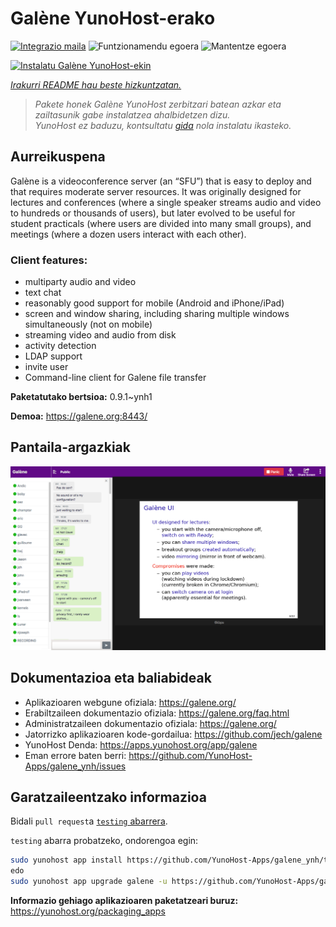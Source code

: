 <!--
Ohart ongi: README hau automatikoki sortu da <https://github.com/YunoHost/apps/tree/master/tools/readme_generator>ri esker
EZ editatu eskuz.
-->

# Galène YunoHost-erako

[![Integrazio maila](https://dash.yunohost.org/integration/galene.svg)](https://ci-apps.yunohost.org/ci/apps/galene/) ![Funtzionamendu egoera](https://ci-apps.yunohost.org/ci/badges/galene.status.svg) ![Mantentze egoera](https://ci-apps.yunohost.org/ci/badges/galene.maintain.svg)

[![Instalatu Galène YunoHost-ekin](https://install-app.yunohost.org/install-with-yunohost.svg)](https://install-app.yunohost.org/?app=galene)

*[Irakurri README hau beste hizkuntzatan.](./ALL_README.md)*

> *Pakete honek Galène YunoHost zerbitzari batean azkar eta zailtasunik gabe instalatzea ahalbidetzen dizu.*  
> *YunoHost ez baduzu, kontsultatu [gida](https://yunohost.org/install) nola instalatu ikasteko.*

## Aurreikuspena

Galène is a videoconference server (an “SFU”) that is easy to deploy and that requires moderate server resources. It was originally designed for lectures and conferences (where a single speaker streams audio and video to hundreds or thousands of users), but later evolved to be useful for student practicals (where users are divided into many small groups), and meetings (where a dozen users interact with each other).

### Client features:

- multiparty audio and video
- text chat
- reasonably good support for mobile (Android and iPhone/iPad)
- screen and window sharing, including sharing multiple windows simultaneously (not on mobile)
- streaming video and audio from disk
- activity detection
- LDAP support
- invite user
- Command-line client for Galene file transfer


**Paketatutako bertsioa:** 0.9.1~ynh1

**Demoa:** <https://galene.org:8443/>

## Pantaila-argazkiak

![Galène(r)en pantaila-argazkia](./doc/screenshots/screenshot.png)

## Dokumentazioa eta baliabideak

- Aplikazioaren webgune ofiziala: <https://galene.org/>
- Erabiltzaileen dokumentazio ofiziala: <https://galene.org/faq.html>
- Administratzaileen dokumentazio ofiziala: <https://galene.org/>
- Jatorrizko aplikazioaren kode-gordailua: <https://github.com/jech/galene>
- YunoHost Denda: <https://apps.yunohost.org/app/galene>
- Eman errore baten berri: <https://github.com/YunoHost-Apps/galene_ynh/issues>

## Garatzaileentzako informazioa

Bidali `pull request`a [`testing` abarrera](https://github.com/YunoHost-Apps/galene_ynh/tree/testing).

`testing` abarra probatzeko, ondorengoa egin:

```bash
sudo yunohost app install https://github.com/YunoHost-Apps/galene_ynh/tree/testing --debug
edo
sudo yunohost app upgrade galene -u https://github.com/YunoHost-Apps/galene_ynh/tree/testing --debug
```

**Informazio gehiago aplikazioaren paketatzeari buruz:** <https://yunohost.org/packaging_apps>
